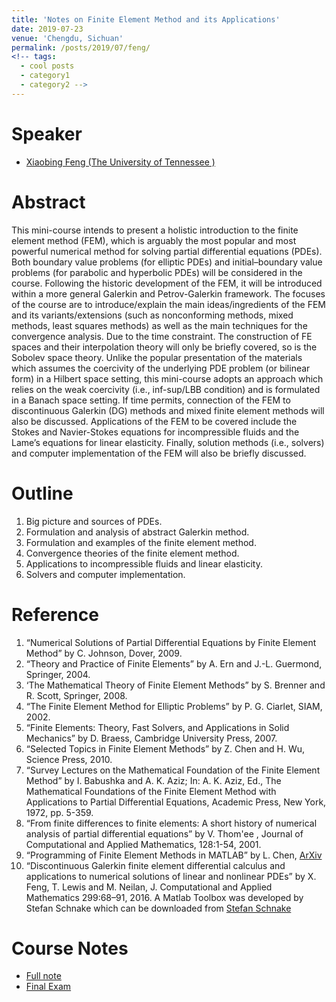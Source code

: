 ```yaml
---
title: 'Notes on Finite Element Method and its Applications'
date: 2019-07-23
venue: 'Chengdu, Sichuan'
permalink: /posts/2019/07/feng/
<!-- tags:
  - cool posts
  - category1
  - category2 -->
---
```



# Speaker
* [Xiaobing Feng (The University of Tennessee )](https://www.math.utk.edu/~xfeng/)
   
# Abstract
This mini-course intends to present a holistic introduction to the finite element method (FEM), 
which is arguably the most popular and most powerful numerical method for solving partial differential equations (PDEs). 
Both boundary value problems (for elliptic PDEs) and initial–boundary value problems (for parabolic and hyperbolic PDEs) will be considered in the course. 
Following the historic development of the FEM, it will be introduced within a more general Galerkin and Petrov-Galerkin framework. 
The focuses of the course are to introduce/explain the main ideas/ingredients of the FEM and its variants/extensions (such as nonconforming methods, mixed methods, 
least squares methods) as well as the main techniques for the convergence analysis. Due to the time constraint. 
The construction of FE spaces and their interpolation theory will only be briefly covered, so is the Sobolev space theory. 
Unlike the popular presentation of the materials which assumes the coercivity of the underlying PDE problem (or bilinear form) in a Hilbert space setting, 
this mini-course adopts an approach which relies on the weak coercivity (i.e., inf-sup/LBB condition) and is formulated in a Banach space setting. If time permits, 
connection of the FEM to discontinuous Galerkin (DG) methods and mixed finite element methods will also be discussed. 
Applications of the FEM to be covered include the Stokes and Navier-Stokes equations for incompressible fluids and the Lame’s equations for linear elasticity. 
Finally, solution methods (i.e., solvers) and computer implementation of the FEM will also be briefly discussed.

# Outline
1. Big picture and sources of PDEs. 
2. Formulation and analysis of abstract Galerkin method. 
3. Formulation and examples of the finite element method. 
4. Convergence theories of the finite element method. 
5. Applications to incompressible fluids and linear elasticity. 
6. Solvers and computer implementation.

# Reference
1. “Numerical Solutions of Partial Differential Equations by Finite Element Method” by C. Johnson, Dover, 2009. 
2. “Theory and Practice of Finite Elements” by A. Ern and J.-L. Guermond, Springer, 2004. 
3. ‘The Mathematical Theory of Finite Element Methods” by S. Brenner and R. Scott, Springer, 2008. 
4. “The Finite Element Method for Elliptic Problems” by P. G. Ciarlet, SIAM, 2002. 
5. “Finite Elements: Theory, Fast Solvers, and Applications in Solid Mechanics” by D. Braess, Cambridge University Press, 2007. 
6. “Selected Topics in Finite Element Methods” by Z. Chen and H. Wu, Science Press, 2010. 
7. “Survey Lectures on the Mathematical Foundation of the Finite Element Method” by I. Babushka and A. K. Aziz; In: A. K. Aziz, Ed., The Mathematical Foundations of the Finite Element Method with Applications to Partial Differential Equations, Academic Press, New York, 1972, pp. 5-359. 
8. “From finite differences to finite elements: A short history of numerical analysis of partial differential equations” by V. Thom\'ee , Journal of Computational and Applied Mathematics, 128:1-54, 2001. 
9. “Programming of Finite Element Methods in MATLAB” by L. Chen, [ArXiv](https://arxiv.org/abs/1804.05156/) 
10. “Discontinuous Galerkin finite element differential calculus and applications to numerical solutions of linear and nonlinear PDEs” by X. Feng, T. Lewis and M. Neilan, J. Computational and Applied Mathematics 299:68–91, 2016. A Matlab Toolbox was developed by Stefan Schnake which can be downloaded from
[Stefan Schnake](http://www2.math.ou.edu/~sschnake/research)

# Course Notes 
* [Full note](http://1223steven.github.io/files/summer-school/Note_FEM.pdf)
* [Final Exam](http://1223steven.github.io/files/summer-school/final_FEM.pdf)


